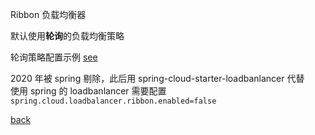 Ribbon 负载均衡器  

默认使用**轮询**的负载均衡策略  

轮询策略配置示例 [see](6/1.md)  

2020 年被 spring 剔除，此后用 spring-cloud-starter-loadbanlancer 代替  
使用 spring 的 loadbanlancer 需要配置  
`spring.cloud.loadbalancer.ribbon.enabled=false`  


[back](../15.md)  